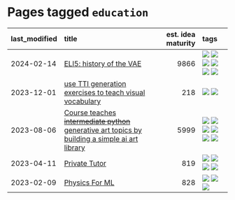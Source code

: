 # Pages tagged `education`

|last_modified|title|est. idea maturity|tags
|:---|:---|---:|:---|
|2024-02-14|[ELI5: history of the VAE](../ufldl_history.md)|9866|[![](https://img.shields.io/badge/tag-education-cc5ed7)](../tags/education.md) [![](https://img.shields.io/badge/tag-feature_learning-dd597e)](../tags/feature_learning.md) [![](https://img.shields.io/badge/tag-history-e8ae48)](../tags/history.md) [![](https://img.shields.io/badge/tag-history_of_science-b5ec2c)](../tags/history_of_science.md) [![](https://img.shields.io/badge/tag-publication-43d799)](../tags/publication.md) [![](https://img.shields.io/badge/tag-vae-f76896)](../tags/vae.md)|
|2023-12-01|[use TTI generation exercises to teach visual vocabulary](../tti-for-visual-vocab.md)|218|[![](https://img.shields.io/badge/tag-course-b443ff)](../tags/course.md) [![](https://img.shields.io/badge/tag-education-cc5ed7)](../tags/education.md)|
|2023-08-06|[Course teaches ~~intermediate python~~ generative art topics by building a simple ai art library](../Course_teaches_basic_python_by_building_a_simple_ai_art_library.md)|5999|[![](https://img.shields.io/badge/tag-curriculum-7064e0)](../tags/curriculum.md) [![](https://img.shields.io/badge/tag-education-cc5ed7)](../tags/education.md) [![](https://img.shields.io/badge/tag-from_issue-97a75e)](../tags/from_issue.md) [![](https://img.shields.io/badge/tag-public_good-4072a1)](../tags/public_good.md) [![](https://img.shields.io/badge/tag-publication-43d799)](../tags/publication.md) [![](https://img.shields.io/badge/tag-wip-95bed6)](../tags/wip.md)|
|2023-04-11|[Private Tutor](../private_tutor.md)|819|[![](https://img.shields.io/badge/tag-ai-99b5f2)](../tags/ai.md) [![](https://img.shields.io/badge/tag-discussion-d46ff4)](../tags/discussion.md) [![](https://img.shields.io/badge/tag-education-cc5ed7)](../tags/education.md) [![](https://img.shields.io/badge/tag-startup-faa2fc)](../tags/startup.md)|
|2023-02-09|[Physics For ML](../physics_for_ml.md)|828|[![](https://img.shields.io/badge/tag-curriculum-7064e0)](../tags/curriculum.md) [![](https://img.shields.io/badge/tag-education-cc5ed7)](../tags/education.md) [![](https://img.shields.io/badge/tag-publication-43d799)](../tags/publication.md)|